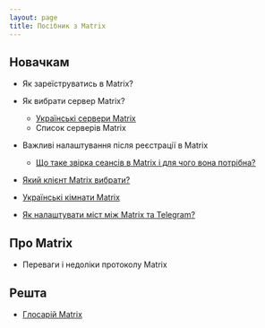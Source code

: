 ```yaml
---
layout: page
title: Посібник з Matrix
---
```


## Новачкам

- Як зареїструватись в Matrix?
- Як вибрати сервер Matrix?
   - [Українські сервери Matrix](/pages/Українські-сервери-Matrix)
   - Список серверів Matrix
- Важливі налаштування після реєстрації в Matrix
   - [Що таке звірка сеансів в Matrix і для чого вона потрібна?](/pages/Що-таке-звірка-сеансів-Matrix-і-для-чого-вона-потрібна/)
- [Який клієнт Matrix вибрати?](/pages/Який-клієнт-Matrix-краще)

- [Українські кімнати Matrix](/pages/Українські-кімнати-Matrix)
- [Як налаштувати міст між Matrix та Telegram?](/pages/Як-налаштувати-міст-між-Matrix-та-Telegram)

## Про Matrix

- Переваги і недоліки протоколу Matrix

## Решта

- [Глосарій Matrix](/pages/Глосарій)
